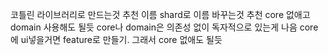 코틀린 라이브러리로 만드는것 추천
이름 shard로 이름 바꾸는것 추천
core 없애고 domain 사용해도 될듯
core나 domain은 의존성 없이 독자적으로 있는게 나음
core에 ui넣을거면 feature로 만들기.
그래서 core 없애도 될듯

